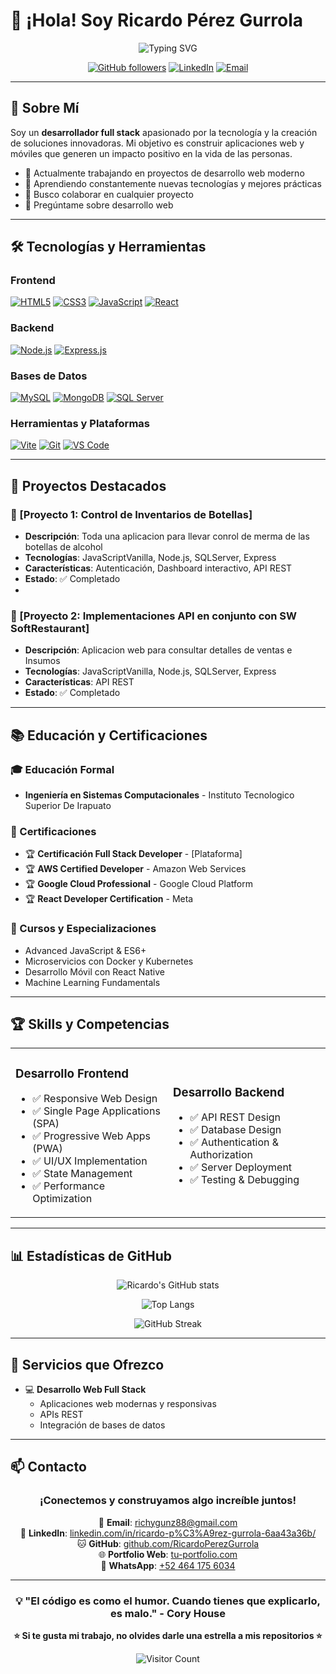# 👋 ¡Hola! Soy Ricardo Pérez Gurrola

<div align="center">
  
  ![Typing SVG](https://readme-typing-svg.herokuapp.com?font=Fira+Code&size=30&duration=3000&pause=1000&color=2E8B57&center=true&width=500&lines=Desarrollador+Full-Stack;Creador+de+Soluciones)
  
  [![GitHub followers](https://img.shields.io/github/followers/RicardoPerezGurrola?style=social)](https://github.com/RicardoPerezGurrola)
  [![LinkedIn](https://img.shields.io/badge/LinkedIn-0077B5?style=for-the-badge&logo=linkedin&logoColor=white)](https://www.linkedin.com/in/ricardo-p%C3%A9rez-gurrola-6aa43a36b/)
  [![Email](https://img.shields.io/badge/Email-D14836?style=for-the-badge&logo=gmail&logoColor=white)](mailto:richygunz88@gmail.com)
  
</div>

---

## 🚀 Sobre Mí

Soy un **desarrollador full stack** apasionado por la tecnología y la creación de soluciones innovadoras. Mi objetivo es construir aplicaciones web y móviles que generen un impacto positivo en la vida de las personas.

- 🔭 Actualmente trabajando en proyectos de desarrollo web moderno
- 🌱 Aprendiendo constantemente nuevas tecnologías y mejores prácticas
- 👯 Busco colaborar en cualquier proyecto
- 💬 Pregúntame sobre desarrollo web

---

## 🛠️ Tecnologías y Herramientas

### Frontend
[![HTML5](https://img.shields.io/badge/HTML5-E34F26?style=for-the-badge&logo=html5&logoColor=white)](https://developer.mozilla.org/es/docs/Web/HTML)
[![CSS3](https://img.shields.io/badge/CSS3-1572B6?style=for-the-badge&logo=css3&logoColor=white)](https://developer.mozilla.org/es/docs/Web/CSS)
[![JavaScript](https://img.shields.io/badge/JavaScript-F7DF1E?style=for-the-badge&logo=javascript&logoColor=black)](https://developer.mozilla.org/es/docs/Web/JavaScript)
[![React](https://img.shields.io/badge/React-20232A?style=for-the-badge&logo=react&logoColor=61DAFB)](https://es.react.dev/)

### Backend
[![Node.js](https://img.shields.io/badge/Node.js-43853D?style=for-the-badge&logo=node.js&logoColor=white)](https://nodejs.org/en/docs)
[![Express.js](https://img.shields.io/badge/Express.js-000000?style=for-the-badge&logo=express&logoColor=white)](https://expressjs.com/)

### Bases de Datos
[![MySQL](https://img.shields.io/badge/MySQL-00000F?style=for-the-badge&logo=mysql&logoColor=white)](https://dev.mysql.com/doc/)
[![MongoDB](https://img.shields.io/badge/MongoDB-4EA94B?style=for-the-badge&logo=mongodb&logoColor=white)](https://www.mongodb.com/docs/)
[![SQL Server](https://img.shields.io/static/v1?style=for-the-badge&message=SQL%20Server&color=CC2927&logo=microsoft-sql-server&logoColor=white)](https://learn.microsoft.com/es-es/sql/sql-server/)
### Herramientas y Plataformas
[![Vite](https://img.shields.io/badge/Vite-646CFF?style=for-the-badge&logo=vite&logoColor=white)](https://vitejs.dev/)
[![Git](https://img.shields.io/badge/Git-F05032?style=for-the-badge&logo=git&logoColor=white)](https://git-scm.com/doc)
[![VS Code](https://img.shields.io/badge/VS_Code-007ACC?style=for-the-badge&logo=visual-studio-code&logoColor=white)](https://code.visualstudio.com/docs)

---

## 💼 Proyectos Destacados

### 🌟 [Proyecto 1: Control de Inventarios de Botellas]
- **Descripción**: Toda una aplicacion para llevar conrol de merma de las botellas de alcohol
- **Tecnologías**: JavaScriptVanilla, Node.js, SQLServer, Express
- **Características**: Autenticación, Dashboard interactivo, API REST
- **Estado**: ✅ Completado
- 
### 🌟 [Proyecto 2: Implementaciones API en conjunto con SW SoftRestaurant]
- **Descripción**: Aplicacion web para consultar detalles de ventas e Insumos
- **Tecnologías**: JavaScriptVanilla, Node.js, SQLServer, Express
- **Características**: API REST
- **Estado**: ✅ Completado


---

## 📚 Educación y Certificaciones

### 🎓 Educación Formal
- **Ingeniería en Sistemas Computacionales** - Instituto Tecnologico Superior De Irapuato
### 📜 Certificaciones
- 🏆 **Certificación Full Stack Developer** - [Plataforma]
- 🏆 **AWS Certified Developer** - Amazon Web Services
- 🏆 **Google Cloud Professional** - Google Cloud Platform
- 🏆 **React Developer Certification** - Meta

### 📖 Cursos y Especializaciones
- Advanced JavaScript & ES6+
- Microservicios con Docker y Kubernetes
- Desarrollo Móvil con React Native
- Machine Learning Fundamentals

---

## 🏆 Skills y Competencias

<table>
<tr>
<td width="50%">

### Desarrollo Frontend
- ✅ Responsive Web Design
- ✅ Single Page Applications (SPA)
- ✅ Progressive Web Apps (PWA)
- ✅ UI/UX Implementation
- ✅ State Management
- ✅ Performance Optimization

</td>
<td width="50%">

### Desarrollo Backend
- ✅ API REST Design
- ✅ Database Design
- ✅ Authentication & Authorization
- ✅ Server Deployment
- ✅ Testing & Debugging

</td>
</tr>
</table>

---

## 📊 Estadísticas de GitHub

<div align="center">
  
  ![Ricardo's GitHub stats](https://github-readme-stats.vercel.app/api?username=RicardoPerezGurrola&show_icons=true&theme=tokyonight)
  
  ![Top Langs](https://github-readme-stats.vercel.app/api/top-langs/?username=RicardoPerezGurrola&layout=compact&theme=tokyonight)
  
  ![GitHub Streak](https://github-readme-streak-stats.herokuapp.com/?user=RicardoPerezGurrola&theme=tokyonight)
  
</div>

---

## 🤝 Servicios que Ofrezco

- 💻 **Desarrollo Web Full Stack**
  - Aplicaciones web modernas y responsivas
  - APIs REST
  - Integración de bases de datos

---

## 📫 Contacto

<div align="center">

### ¡Conectemos y construyamos algo increíble juntos!

📧 **Email**: [richygunz88@gmail.com](mailto:richygunz88@gmail.com)  
💼 **LinkedIn**: [linkedin.com/in/ricardo-p%C3%A9rez-gurrola-6aa43a36b/](https://www.linkedin.com/in/ricardo-p%C3%A9rez-gurrola-6aa43a36b/)  
🐱 **GitHub**: [github.com/RicardoPerezGurrola](https://github.com/RicardoPerezGurrola)  
🌐 **Portfolio Web**: [tu-portfolio.com](https://tu-portfolio.com)  
📱 **WhatsApp**: [+52 464 175 6034](https://wa.me/524641756034)  

</div>

---

<div align="center">
  
  ### 💡 "El código es como el humor. Cuando tienes que explicarlo, es malo." - Cory House
  
  **⭐ Si te gusta mi trabajo, no olvides darle una estrella a mis repositorios ⭐**
  
  ![Visitor Count](https://visitor-badge.laobi.icu/badge?page_id=RicardoPerezGurrola.RicardoPerezGurrola)
  
</div>
